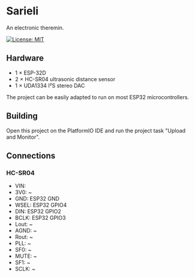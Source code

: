 # Sarieli

An electronic theremin.

[![License: MIT](https://img.shields.io/badge/License-MIT-yellow.svg)](https://opensource.org/licenses/MIT)

## Hardware

- 1 × ESP-32D
- 2 × HC-SR04 ultrasonic distance sensor
- 1 × UDA1334 I²S stereo DAC

The project can be easily adapted to run on most ESP32 microcontrollers.

## Building

Open this project on the PlatformIO IDE and run the project task "Upload and Monitor".

## Connections

### HC-SR04

- VIN: 
- 3V0: ~
- GND: ESP32 GND
- WSEL: ESP32 GPIO4
- DIN: ESP32 GPIO2
- BCLK: ESP32 GPIO3
- Lout: ~
- AGND: ~
- Rout: ~
- PLL: ~
- SF0: ~
- MUTE: ~
- SF1: ~
- SCLK: ~

